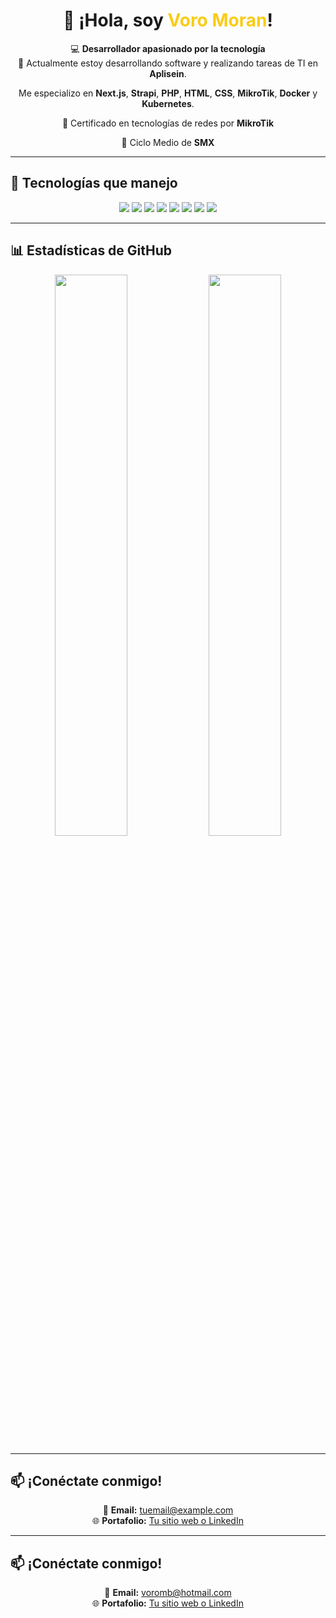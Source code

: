 <h1 align="center">👋 ¡Hola, soy <span style="color:#facc15">Voro Moran</span>!</h1>

<p align="center">
  💻 <strong>Desarrollador apasionado por la tecnología</strong><br/>
  🔭 Actualmente estoy desarrollando software y realizando tareas de TI en <strong>Aplisein</strong>.
</p>

<p align="center">
  Me especializo en <strong>Next.js</strong>, <strong>Strapi</strong>, <strong>PHP</strong>, <strong>HTML</strong>, <strong>CSS</strong>, <strong>MikroTik</strong>, <strong>Docker</strong> y <strong>Kubernetes</strong>.
</p>

<p align="center">
  📜 Certificado en tecnologías de redes por <strong>MikroTik</strong>
</p>
<p align="center">
  📜 Ciclo Medio de <strong>SMX</strong>
</p>

---

## 🚀 Tecnologías que manejo

<p align="center">
  <img src="https://img.shields.io/badge/Code-HTML-orange?style=for-the-badge"/>
  <img src="https://img.shields.io/badge/Style-CSS-blue?style=for-the-badge"/>
  <img src="https://img.shields.io/badge/Language-JavaScript-yellow?style=for-the-badge"/>
  <img src="https://img.shields.io/badge/Backend-PHP-purple?style=for-the-badge"/>
  <img src="https://img.shields.io/badge/Framework-Strapi-green?style=for-the-badge"/>
  <img src="https://img.shields.io/badge/DevOps-Docker-blue?style=for-the-badge"/>
  <img src="https://img.shields.io/badge/DevOps-Kubernetes-blueviolet?style=for-the-badge"/>
  <img src="https://img.shields.io/badge/Networking-MikroTik-red?style=for-the-badge"/>
</p>

---

## 📊 Estadísticas de GitHub

<p align="center">
  <img src="https://github-readme-stats.vercel.app/api?username=voromb&show_icons=true&theme=radical" width="48%"/>
  <img src="https://github-readme-stats.vercel.app/api/top-langs/?username=voromb&layout=compact&theme=radical" width="48%"/>
</p>

---

## 📫 ¡Conéctate conmigo!

<p align="center">
  📧 <strong>Email:</strong> <a href="mailto:tuemail@example.com">tuemail@example.com</a><br/>
  🌐 <strong>Portafolio:</strong> <a href="#">Tu sitio web o LinkedIn</a>
</p>


---

## 📫 ¡Conéctate conmigo!

<p align="center">
  📧 <strong>Email:</strong> <a href="mailto:voromb@hotmail.com">voromb@hotmail.com</a><br/>
  🌐 <strong>Portafolio:</strong> <a href="#">Tu sitio web o LinkedIn</a>
</p>
